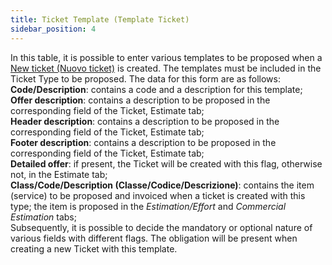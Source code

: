 ```yaml
---
title: Ticket Template (Template Ticket)
sidebar_position: 4
---
```


In this table, it is possible to enter various templates to be proposed when a [New ticket (Nuovo ticket)](/docs/crm/helpdesk/tickets) is created. The templates must be included in the Ticket Type to be proposed. The data for this form are as follows:        
**Code/Description**: contains a code and a description for this template;         
**Offer description**: contains a description to be proposed in the corresponding field of the Ticket, Estimate tab;      
**Header description**: contains a description to be proposed in the corresponding field of the Ticket, Estimate tab;      
**Footer description**: contains a description to be proposed in the corresponding field of the Ticket, Estimate tab;      
**Detailed offer**: if present, the Ticket will be created with this flag, otherwise not, in the Estimate tab;       
**Class/Code/Description (Classe/Codice/Descrizione)**: contains the item (service) to be proposed and invoiced when a ticket is created with this type; the item is proposed in the *Estimation/Effort* and *Commercial Estimation* tabs;        
Subsequently, it is possible to decide the mandatory or optional nature of various fields with different flags. The obligation will be present when creating a new Ticket with this template.